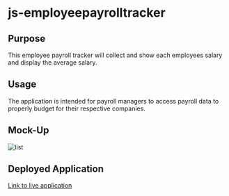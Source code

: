 # js-employeepayrolltracker

## Purpose 
This employee payroll tracker will collect and show each employees salary and display the average salary.

## Usage 
The application is intended for payroll managers to access payroll data to properly budget for their respective companies.

## Mock-Up
<img src="Screenshot 2024-08-25 at 1.46.00 PM.png" alt= list of employees>

## Deployed Application
<a href="https://kwansom.github.io/js-employeepayrolltracker/">Link to live application</a>